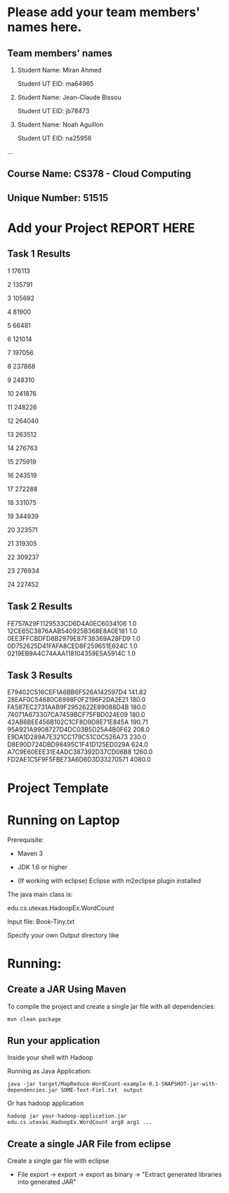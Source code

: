 # Please add your team members' names here. 

## Team members' names 

1. Student Name: Miran Ahmed

   Student UT EID: ma64965

2. Student Name: Jean-Claude Bissou

   Student UT EID: jb78473

3. Student Name: Noah Aguillon

   Student UT EID: na25956

 ...

##  Course Name: CS378 - Cloud Computing 

##  Unique Number: 51515
    


# Add your Project REPORT HERE 

## Task 1 Results

1	176113

2	135791

3	105692

4	81900

5	66481

6	121014

7	197056

8	237868

9	248310

10	241876

11	248226

12	264040

13	263512

14	276763

15	275919

16	243519

17	272288

18	331075

19	344939

20	323571

21	319305

22	309237

23	276934

24	227452

## Task 2 Results

FE757A29F1129533CD6D4A0EC6034106	1.0
12CE65C3876AAB540925B368E8A0E181	1.0
0EE3FFCBDFD8B2979E87F38369A28FD9	1.0
0D752625D41FAFA8CED8F259651E624C	1.0
0219EB9A4C74AAA118104359E5A5914C	1.0

## Task 3 Results

E79402C516CEF1A6BB6F526A142597D4	141.82
28EAF0C54680C6998F0F2196F2DA2E21	180.0
FA587EC2731AAB9F2952622E89088D4B	180.0
74071A673307CA7459BCF75FBD024E09	180.0
42AB6BEE456B102C1CF8D9D8E71E845A	190.71
95A921A9908727D4DC03B5D25A4B0F62	208.0
E9DA1D289A7E321CC179C51C0C526A73	230.0
D8E90D724DBD98495C1F41D125ED029A	624.0
A7C9E60EEE31E4ADC387392D37CD06B8	1260.0
FD2AE1C5F9F5FBE73A6D6D3D33270571	4080.0

# Project Template

# Running on Laptop     ####

Prerequisite:

- Maven 3

- JDK 1.6 or higher

- (If working with eclipse) Eclipse with m2eclipse plugin installed


The java main class is:

edu.cs.utexas.HadoopEx.WordCount 

Input file:  Book-Tiny.txt  

Specify your own Output directory like 

# Running:




## Create a JAR Using Maven 

To compile the project and create a single jar file with all dependencies: 
	
```	mvn clean package ```



## Run your application
Inside your shell with Hadoop

Running as Java Application:

```java -jar target/MapReduce-WordCount-example-0.1-SNAPSHOT-jar-with-dependencies.jar SOME-Text-Fiel.txt  output``` 

Or has hadoop application

```hadoop jar your-hadoop-application.jar edu.cs.utexas.HadoopEx.WordCount arg0 arg1 ... ```



## Create a single JAR File from eclipse



Create a single gar file with eclipse 

*  File export -> export  -> export as binary ->  "Extract generated libraries into generated JAR"

